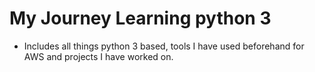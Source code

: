 # My Journey Learning python 3
 - Includes all things python 3 based, tools I have used beforehand for AWS and projects I have worked on.
